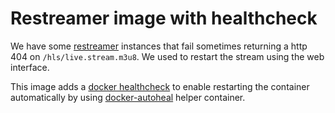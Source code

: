 Restreamer image with healthcheck
=================================

We have some [restreamer](https://github.com/datarhei/restreamer) instances that fail sometimes returning a http 404
on `/hls/live.stream.m3u8`. We used to restart the stream using the web interface.

This image adds a [docker healthcheck](https://docs.docker.com/engine/reference/builder/#healthcheck) to enable restarting the container automatically by using [docker-autoheal](https://github.com/willfarrell/docker-autoheal) helper container.
